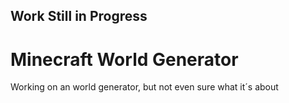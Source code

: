 ## Work Still in Progress

# Minecraft World Generator

Working on an world generator, but not even sure what it´s about
